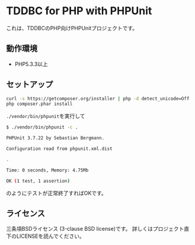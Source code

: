 TDDBC for PHP with PHPUnit
==========================

これは、TDDBCのPHP向けPHPUnitプロジェクトです。

動作環境
--------

* PHP5.3.3以上

セットアップ
------------

```sh
curl -s https://getcomposer.org/installer | php -d detect_unicode=Off
php composer.phar install
```

`./vendor/bin/phpunit`を実行して

```sh
$ ./vendor/bin/phpunit -c .

PHPUnit 3.7.22 by Sebastian Bergmann.

Configuration read from phpunit.xml.dist

.

Time: 0 seconds, Memory: 4.75Mb

OK (1 test, 1 assertion)
```

のようにテストが正常終了すればOKです。

ライセンス
---------

三条項BSDライセンス (3-clause BSD license)です。
詳しくはプロジェクト直下のLICENSEを読んでください。
